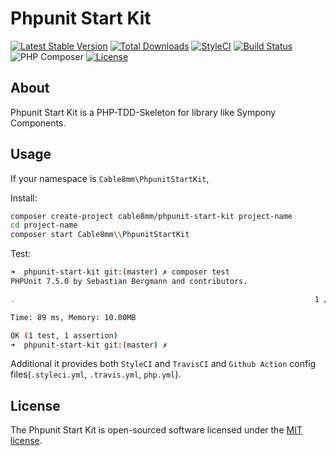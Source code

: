 # Phpunit Start Kit

[![Latest Stable Version](https://poser.pugx.org/cable8mm/phpunit-start-kit/v)](//packagist.org/packages/cable8mm/phpunit-start-kit)
[![Total Downloads](https://poser.pugx.org/cable8mm/phpunit-start-kit/downloads)](//packagist.org/packages/cable8mm/phpunit-start-kit)
[![StyleCI](https://github.styleci.io/repos/198655101/shield?branch=master)](https://github.styleci.io/repos/198655101)
[![Build Status](https://travis-ci.org/cable8mm/phpunit-start-kit.svg?branch=master)](https://travis-ci.org/cable8mm/phpunit-start-kit)
![PHP Composer](https://github.com/cable8mm/phpunit-start-kit/workflows/PHP%20Composer/badge.svg)
[![License](https://poser.pugx.org/cable8mm/phpunit-start-kit/license)](//packagist.org/packages/cable8mm/phpunit-start-kit)

## About

Phpunit Start Kit is a PHP-TDD-Skeleton for library like Sympony Components.

## Usage

If your namespace is `Cable8mm\PhpunitStartKit`,

Install:

```sh
composer create-project cable8mm/phpunit-start-kit project-name
cd project-name
composer start Cable8mm\\PhpunitStartKit
```

Test:

```sh
➜  phpunit-start-kit git:(master) ✗ composer test
PHPUnit 7.5.0 by Sebastian Bergmann and contributors.

.                                                                   1 / 1 (100%)

Time: 89 ms, Memory: 10.00MB

OK (1 test, 1 assertion)
➜  phpunit-start-kit git:(master) ✗
```

Additional it provides both `StyleCI` and `TravisCI` and `Github Action` config files(`.styleci.yml`, `.travis.yml`, `php.yml`).

## License

The Phpunit Start Kit is open-sourced software licensed under the [MIT license](https://opensource.org/licenses/MIT).
